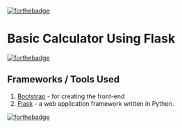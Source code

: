 [![forthebadge](https://forthebadge.com/images/badges/check-it-out.svg)](https://ipldash.herokuapp.com)
# Basic Calculator Using Flask
[![forthebadge](https://forthebadge.com/images/badges/made-with-python.svg)](#)





## Frameworks / Tools Used
1. [Bootstrap](https://getbootstrap.com/) - for creating the front-end
2. [Flask](https://www.tutorialspoint.com/flask/index.htm) - a web application framework written in Python.



[![forthebadge](https://forthebadge.com/images/badges/built-with-love.svg)](#)
